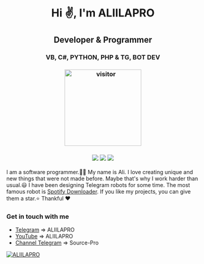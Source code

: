 <h1 align="center">Hi ✌, I'm ALIILAPRO</h1>
<h2 align="center">Developer & Programmer</h2>
<h3 align="center">VB, C#, PYTHON, PHP & TG, BOT DEV</h3>
<h3 align="center">
  <a href="https://t.me/aliilapro"><img src="https://profile-counter.glitch.me/aliilapro/count.svg" alt="visitor" width="200"></a>
</h3>

<h3 align="center">
<a href="https://github.com/ALIILAPRO/ALIILAPRO"><img src="https://img.shields.io/github/stars/aliilapro/aliilapro"></a>
<a href="aliilapro.github.io"><img src="https://img.shields.io/youtube/channel/views/UCsq5dmDDFD02d6JF2UdtMow?style=social)](YouTube)"></a>
<a href="https://t.me/aliilapro"><img src="https://img.shields.io/website?color=ALIILAPRO&down_message=ALIILAPRO&label=Telegram&logo=telegram&style=social&up_message=ALIILAPRO&url=https%3A%2F%2Ft.me%2Faliilapro"></a>
</h3> 
<p align="left">I am a software programmer.👨‍💻 My name is Ali. I love creating unique and new things that were not made before. 
    Maybe that's why I work harder than usual.😃 I have been designing Telegram robots for some time. The most famous robot is <a href="https://t.me/spotdlrobot">Spotify Downloader</a>. If you like my projects, you can give them a star.⭐
Thankful ❤</p>
    


### Get in touch with me
- [Telegram](https://t.me/aliilapro)          => ALIILAPRO
- [YouTube](https://www.youtube.com/channel/UCsq5dmDDFD02d6JF2UdtMow)           => ALIILAPRO
- [Channel Telegram](https://t.me/source_pro) => Source-Pro


[![ALIILAPRO](https://github-readme-stats.vercel.app/api?username=aliilapro&hide=prs,issues,contribs&theme=highcontrast&count_private=true&show_icons=true&include_all_commits=true)](https://aliilapro.github.io)
